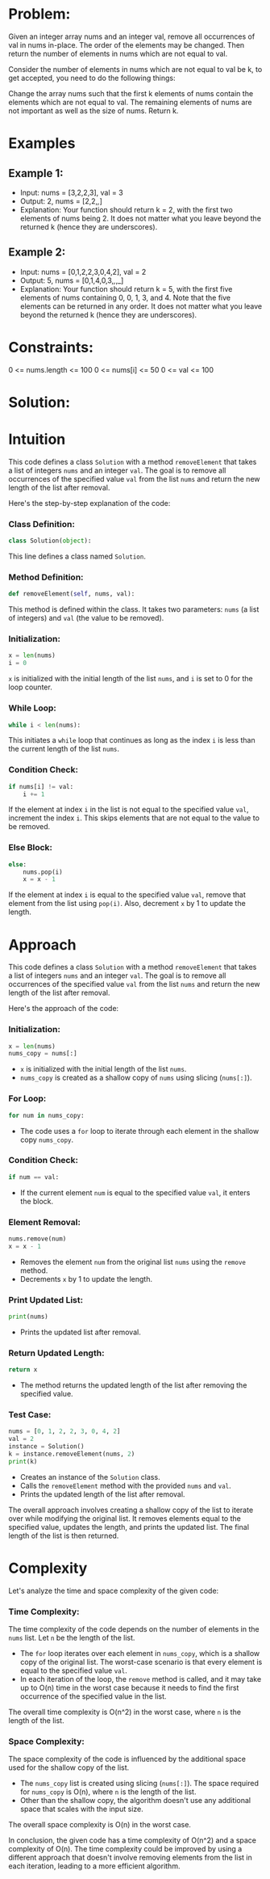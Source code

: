 # **Problem:**
Given an integer array nums and an integer val, remove all occurrences of val in nums in-place. The order of the elements may be changed. Then return the number of elements in nums which are not equal to val.

Consider the number of elements in nums which are not equal to val be k, to get accepted, you need to do the following things:

Change the array nums such that the first k elements of nums contain the elements which are not equal to val. The remaining elements of nums are not important as well as the size of nums.
Return k.

 # **Examples**

## Example 1:

- Input: nums = [3,2,2,3], val = 3
- Output: 2, nums = [2,2,_,_]
- Explanation: Your function should return k = 2, with the first two elements of nums being 2.
It does not matter what you leave beyond the returned k (hence they are underscores).

## Example 2:

- Input: nums = [0,1,2,2,3,0,4,2], val = 2
- Output: 5, nums = [0,1,4,0,3,_,_,_]
- Explanation: Your function should return k = 5, with the first five elements of nums containing 0, 0, 1, 3, and 4.
Note that the five elements can be returned in any order.
It does not matter what you leave beyond the returned k (hence they are underscores).
 

# Constraints:

0 <= nums.length <= 100
0 <= nums[i] <= 50
0 <= val <= 100

# Solution:
# Intuition
This code defines a class `Solution` with a method `removeElement` that takes a list of integers `nums` and an integer `val`. The goal is to remove all occurrences of the specified value `val` from the list `nums` and return the new length of the list after removal.

Here's the step-by-step explanation of the code:

### Class Definition:
```python
class Solution(object):
```
This line defines a class named `Solution`.

### Method Definition:
```python
def removeElement(self, nums, val):
```
This method is defined within the class. It takes two parameters: `nums` (a list of integers) and `val` (the value to be removed).

### Initialization:
```python
x = len(nums)
i = 0
```
`x` is initialized with the initial length of the list `nums`, and `i` is set to 0 for the loop counter.

### While Loop:
```python
while i < len(nums):
```
This initiates a `while` loop that continues as long as the index `i` is less than the current length of the list `nums`.

### Condition Check:
```python
if nums[i] != val:
    i += 1
```
If the element at index `i` in the list is not equal to the specified value `val`, increment the index `i`. This skips elements that are not equal to the value to be removed.

### Else Block:
```python
else:
    nums.pop(i)
    x = x - 1
```
If the element at index `i` is equal to the specified value `val`, remove that element from the list using `pop(i)`. Also, decrement `x` by 1 to update the length.

# Approach
This code defines a class `Solution` with a method `removeElement` that takes a list of integers `nums` and an integer `val`. The goal is to remove all occurrences of the specified value `val` from the list `nums` and return the new length of the list after removal.

Here's the approach of the code:

### Initialization:
```python
x = len(nums)
nums_copy = nums[:]
```
- `x` is initialized with the initial length of the list `nums`.
- `nums_copy` is created as a shallow copy of `nums` using slicing (`nums[:]`).

### For Loop:
```python
for num in nums_copy:
```
- The code uses a `for` loop to iterate through each element in the shallow copy `nums_copy`.

### Condition Check:
```python
if num == val:
```
- If the current element `num` is equal to the specified value `val`, it enters the block.

### Element Removal:
```python
nums.remove(num)
x = x - 1
```
- Removes the element `num` from the original list `nums` using the `remove` method.
- Decrements `x` by 1 to update the length.

### Print Updated List:
```python
print(nums)
```
- Prints the updated list after removal.

### Return Updated Length:
```python
return x
```
- The method returns the updated length of the list after removing the specified value.

### Test Case:
```python
nums = [0, 1, 2, 2, 3, 0, 4, 2]
val = 2
instance = Solution()
k = instance.removeElement(nums, 2)
print(k)
```
- Creates an instance of the `Solution` class.
- Calls the `removeElement` method with the provided `nums` and `val`.
- Prints the updated length of the list after removal.

The overall approach involves creating a shallow copy of the list to iterate over while modifying the original list. It removes elements equal to the specified value, updates the length, and prints the updated list. The final length of the list is then returned.

# Complexity
Let's analyze the time and space complexity of the given code:

### Time Complexity:
The time complexity of the code depends on the number of elements in the `nums` list. Let `n` be the length of the list.

- The `for` loop iterates over each element in `nums_copy`, which is a shallow copy of the original list. The worst-case scenario is that every element is equal to the specified value `val`.
- In each iteration of the loop, the `remove` method is called, and it may take up to O(n) time in the worst case because it needs to find the first occurrence of the specified value in the list.

The overall time complexity is O(n^2) in the worst case, where `n` is the length of the list.

### Space Complexity:
The space complexity of the code is influenced by the additional space used for the shallow copy of the list.

- The `nums_copy` list is created using slicing (`nums[:]`). The space required for `nums_copy` is O(n), where `n` is the length of the list.
- Other than the shallow copy, the algorithm doesn't use any additional space that scales with the input size.

The overall space complexity is O(n) in the worst case.

In conclusion, the given code has a time complexity of O(n^2) and a space complexity of O(n). The time complexity could be improved by using a different approach that doesn't involve removing elements from the list in each iteration, leading to a more efficient algorithm.
